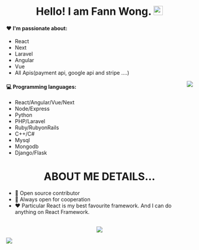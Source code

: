 # 
<div align="center">
   <h1>Hello! I am Fann Wong. <img src="https://media.giphy.com/media/hvRJCLFzcasrR4ia7z/giphy.gif" width="25px"></h1>
   <!-- <h2>I just started work.</h2> -->
</div>
 
#### :heart: I'm passionate about:

- React
- Next
- Laravel
- Angular
- Vue
- All Apis(payment api, google api and stripe ....)

<img align="right" src="https://github-readme-stats.vercel.app/api?username=devin300team&count_private=true&show_icons=true&hide_title=true&hide=stars" />

#### :computer: Programming languages:

- React/Angular/Vue/Next
- Node/Express
- Python
- PHP/Laravel
- Ruby/RubyonRails
- C++/C#
- Mysql
- Mongodb
- Django/Flask

#
<div align="center">
   <h1 color="red">ABOUT ME DETAILS...</h1>
</div>

- 👀 Open source contributor
- 🤝 Always open for cooperation
- ❤️ Particular React is my best favourite framework. And I can do anything on React Framework.

<br>

<div align="center">
  <!-- <a href="https://badges.pufler.dev">
    <img src="https://badges.pufler.dev/visits/glistenstar/glistenstar?style=flat-square&color=black&logo=github">
  </a>
  <a href="https://badges.pufler.dev">
    <img src="https://badges.pufler.dev/years/glistenstar?style=flat-square&color=black&logo=github">
  </a>
  <a href="https://badges.pufler.dev">
    <img src="https://badges.pufler.dev/repos/glistenstar?style=flat-square&color=black&logo=github">
  </a>
  <a href="https://badges.pufler.dev">
    <img src="https://badges.pufler.dev/gists/glistenstar?style=flat-square&color=black&logo=github">
  </a>
  <a href="https://badges.pufler.dev">
    <img src="https://badges.pufler.dev/commits/monthly/glistenstar?style=flat-square&color=black&logo=github">
  </a>
   -->
   <img src="https://github-profile-trophy.vercel.app/?username=dev300team&theme=gruvbox&no-frame=true&margin-w=30&margin-h=20" />
</div>

<!-- It is https://yhype.me/ views count tracker, please remove it or use your own -->
![](https://hit.yhype.me/github/profile?user_id=75786284)
